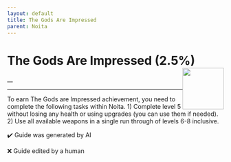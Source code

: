 ```yaml
---
layout: default
title: The Gods Are Impressed
parent: Noita
---
```


# The Gods Are Impressed (2.5%) <img style="float: right;" src="https://cdn.cloudflare.steamstatic.com/steamcommunity/public/images/apps/881100/b9aae70a7f07ca96cb9f531bff48119611e0227d.jpg" width="96" height="96">

__

***

To earn The Gods are Impressed achievement, you need to complete the following tasks within Noita. 1) Complete level 5 without losing any health or using upgrades (you can use them if needed). 2) Use all available weapons in a single run through of levels 6-8 inclusive.


:heavy_check_mark: Guide was generated by AI

:x: Guide edited by a human